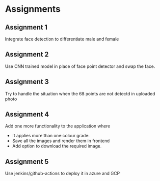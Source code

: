 # Assignments

## Assignment 1
Integrate face detection to differentiate male and female

## Assignment 2
Use CNN trained model in place of face point detector and swap the face.

## Assignment 3
Try to handle the situation when the 68 points are not detectd in uploaded photo

## Assignment 4
 Add one more functionality to the application where
  - It applies more than one colour grade.
  - Save all the images and render them in frontend
  - Add option to download the required image.

## Assignment 5
Use jenkins/github-actions to  deploy it in azure and GCP